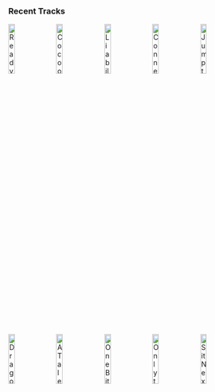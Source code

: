 ### Recent Tracks
[<img src='https://lastfm.freetls.fastly.net/i/u/300x300/6586abdd9a487818db2127748e504ade.jpg' width='16%' height='16%' alt='Ready'>](https://www.last.fm/music/alessia%2bcara/_/ready)&nbsp;&nbsp;&nbsp;&nbsp;[<img src='https://lastfm.freetls.fastly.net/i/u/300x300/23a4d5b9cd48f33c3d60e6c9df3c5326.jpg' width='16%' height='16%' alt='Cocoon'>](https://www.last.fm/music/milky%2bchance/_/cocoon)&nbsp;&nbsp;&nbsp;&nbsp;[<img src='https://lastfm.freetls.fastly.net/i/u/300x300/3061a718bafbccc70ac73c7dafec6a09.png' width='16%' height='16%' alt='Liability'>](https://www.last.fm/music/lorde/_/liability)&nbsp;&nbsp;&nbsp;&nbsp;[<img src='https://lastfm.freetls.fastly.net/i/u/300x300/44f9223f6152d9b095096cfeb9dc3bbe.jpg' width='16%' height='16%' alt='Connection'>](https://www.last.fm/music/onerepublic/_/connection)&nbsp;&nbsp;&nbsp;&nbsp;[<img src='https://lastfm.freetls.fastly.net/i/u/300x300/8d60f9ce17b2561d264a931b0ad149aa.jpg' width='16%' height='16%' alt='Jump to Earth'>](https://www.last.fm/music/trent%2breznor%2band%2batticus%2bross/_/jump%2bto%2bearth)&nbsp;&nbsp;&nbsp;&nbsp;<br>[<img src='https://lastfm.freetls.fastly.net/i/u/300x300/ce5054350b03ec0fd8b28b18f48554fb.jpg' width='16%' height='16%' alt='Dragonstone'>](https://www.last.fm/music/ramin%2bdjawadi/_/dragonstone)&nbsp;&nbsp;&nbsp;&nbsp;[<img src='https://lastfm.freetls.fastly.net/i/u/300x300/c3eee0fbaa9748fec8dded45340f3ff1.jpg' width='16%' height='16%' alt='A Tale Of Sim Cities - Future Mix'>](https://www.last.fm/music/chris%2btilton/_/a%2btale%2bof%2bsim%2bcities%2b-%2bfuture%2bmix)&nbsp;&nbsp;&nbsp;&nbsp;[<img src='https://lastfm.freetls.fastly.net/i/u/300x300/744c392bd14e4fc7cf381ce2c9b07f32.jpg' width='16%' height='16%' alt='One Bite at a Time'>](https://www.last.fm/music/jeff%2bbeal/_/one%2bbite%2bat%2ba%2btime)&nbsp;&nbsp;&nbsp;&nbsp;[<img src='https://lastfm.freetls.fastly.net/i/u/300x300/124d18bbd0eb42f8941431733c5e8783.png' width='16%' height='16%' alt='Only the Good Die Young'>](https://www.last.fm/music/billy%2bjoel/_/only%2bthe%2bgood%2bdie%2byoung)&nbsp;&nbsp;&nbsp;&nbsp;[<img src='https://lastfm.freetls.fastly.net/i/u/300x300/d4cd73c68f96920bed4838c51420d4b5.png' width='16%' height='16%' alt='Sit Next to Me'>](https://www.last.fm/music/foster%2bthe%2bpeople/_/sit%2bnext%2bto%2bme)&nbsp;&nbsp;&nbsp;&nbsp;<br>